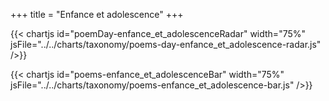 +++
title = "Enfance et adolescence"
+++

{{< chartjs id="poemDay-enfance_et_adolescenceRadar" width="75%" jsFile="../../charts/taxonomy/poems-day-enfance_et_adolescence-radar.js" />}}

{{< chartjs id="poems-enfance_et_adolescenceBar" width="75%" jsFile="../../charts/taxonomy/poems-enfance_et_adolescence-bar.js" />}}